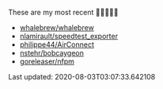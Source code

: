 These are my most recent 🌟🌟🌟🌟🌟

* [whalebrew/whalebrew](https://github.com/whalebrew/whalebrew)
* [nlamirault/speedtest_exporter](https://github.com/nlamirault/speedtest_exporter)
* [philippe44/AirConnect](https://github.com/philippe44/AirConnect)
* [nstehr/bobcaygeon](https://github.com/nstehr/bobcaygeon)
* [goreleaser/nfpm](https://github.com/goreleaser/nfpm)

Last updated: 2020-08-03T03:07:33.642108

